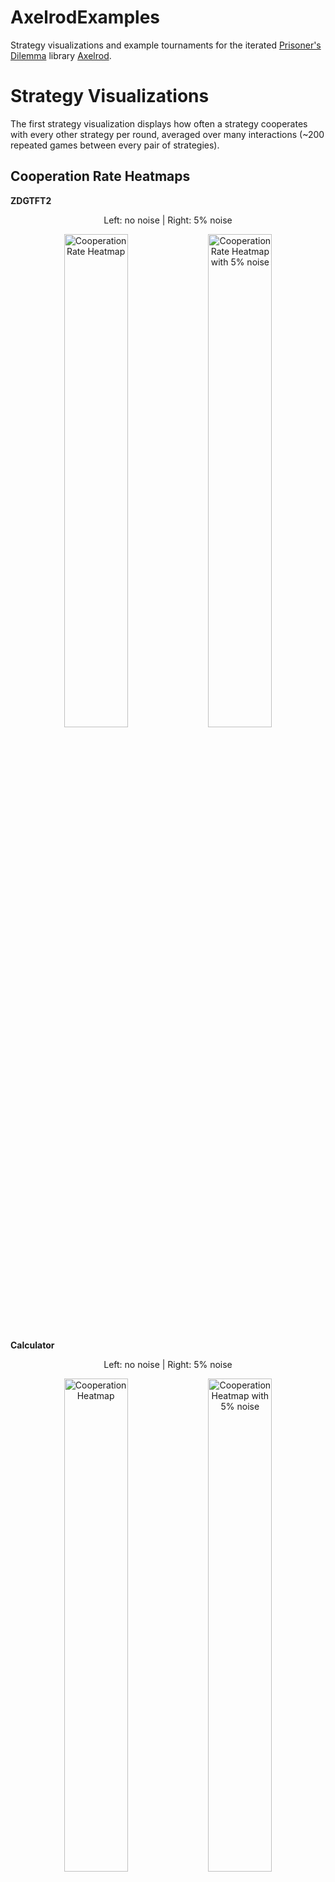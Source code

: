 # AxelrodExamples

Strategy visualizations and example tournaments for the iterated
[Prisoner's Dilemma](https://en.wikipedia.org/wiki/Prisoner%27s_dilemma)
library [Axelrod](https://github.com/Axelrod-Python).

# Strategy Visualizations

The first strategy visualization displays how often a strategy cooperates with
every other strategy per round, averaged over many interactions (~200
repeated games between every pair of strategies).

## Cooperation Rate Heatmaps

<b>ZDGTFT2</b><br/>

<div style="text-align:center">
<p>Left: no noise | Right: 5% noise</p>
<img src ="http://www.marcharper.codes/axelrod/heatmaps/cooperation/ZD-GTFT-2: 0.25, 0.5.png" width="45%" alt="Cooperation Rate Heatmap"/>
<img src ="http://www.marcharper.codes/axelrod/heatmaps/cooperation-noisy/ZD-GTFT-2: 0.25, 0.5.png" width="45%" alt="Cooperation Rate Heatmap with 5% noise"/>
</div>

<b>Calculator</b><br/>

<div style="text-align:center">
<p>Left: no noise | Right: 5% noise</p>
<img src ="http://www.marcharper.codes/axelrod/heatmaps/cooperation/Calculator.png" width="45%" alt="Cooperation Heatmap"/>
<img src ="http://www.marcharper.codes/axelrod/heatmaps/cooperation-noisy/Calculator.png" width="45%" alt="Cooperation Heatmap with 5% noise"/>
</div>

As you can see, the introduction of noise alters the efficacy of Calculator's
cycle detection algorithm.

## Average Score Heatmaps

We can also visualize the average payoff per round earned by each strategy
versus every other strategy per round, averaged over many interactions (~200
repeated games between every pair of strategies).

<b>Alternator</b><br/>

<div style="text-align:center">
<p>Left: no noise | Right: 5% noise</p>
<img src ="http://www.marcharper.codes/axelrod/heatmaps/score/Alternator.png" width="45%" alt="Average Score Heatmap"/>
<img src ="http://www.marcharper.codes/axelrod/heatmaps/score-noisy/Alternator.png" width="45%" alt="Average Score Heatmap with 5% noise"/>
</div>

<b>Evolved ANN 5 Noise 05</b><br/>

Mean Score Heatmap

---

<div style="text-align:center">
<p>Left: no noise | Right: 5% noise</p>
<img src ="http://www.marcharper.codes/axelrod/heatmaps/score/Evolved ANN 5 Noise 05.png" width="45%" alt="Mean Score Heatmap"/>
<img src ="http://www.marcharper.codes/axelrod/heatmaps/score-noisy/Evolved ANN 5 Noise 05.png" width="45%" alt="Mean Score Heatmap with 5% noise"/>
</div>

## All Strategies Heatmaps

Click to see all the renderings for each strategy.

- [$\phi$](/strategies/$\phi$.md)
- [$\pi$](/strategies/$\pi$.md)
- [$e$](/strategies/$e$.md)
- [ALLCorALLD](/strategies/ALLCorALLD.md)
- [Adaptive](/strategies/Adaptive.md)
- [Adaptive Pavlov 2006](/strategies/Adaptive%20Pavlov%202006.md)
- [Adaptive Pavlov 2011](/strategies/Adaptive%20Pavlov%202011.md)
- [Adaptive Tit For Tat: 0.5](/strategies/Adaptive%20Tit%20For%20Tat:%200.5.md)
- [Aggravater](/strategies/Aggravater.md)
- [Alexei: ('D',)](</strategies/Alexei:%20('D',).md>)
- [Alternator](/strategies/Alternator.md)
- [Alternator Hunter](/strategies/Alternator%20Hunter.md)
- [Anti Tit For Tat](/strategies/Anti%20Tit%20For%20Tat.md)
- [AntiCycler](/strategies/AntiCycler.md)
- [Appeaser](/strategies/Appeaser.md)
- [Arrogant QLearner](/strategies/Arrogant%20QLearner.md)
- [Average Copier](/strategies/Average%20Copier.md)
- [BackStabber: ('D', 'D')](</strategies/BackStabber:%20('D',%20'D').md>)
- [Better and Better](/strategies/Better%20and%20Better.md)
- [Bully](/strategies/Bully.md)
- [Calculator](/strategies/Calculator.md)
- [Cautious QLearner](/strategies/Cautious%20QLearner.md)
- [Champion](/strategies/Champion.md)
- [CollectiveStrategy](/strategies/CollectiveStrategy.md)
- [Contrite Tit For Tat](/strategies/Contrite%20Tit%20For%20Tat.md)
- [Cooperator](/strategies/Cooperator.md)
- [Cooperator Hunter](/strategies/Cooperator%20Hunter.md)
- [Cycle Hunter](/strategies/Cycle%20Hunter.md)
- [Cycler CCCCCD](/strategies/Cycler%20CCCCCD.md)
- [Cycler CCCD](/strategies/Cycler%20CCCD.md)
- [Cycler CCCDCD](/strategies/Cycler%20CCCDCD.md)
- [Cycler CCD](/strategies/Cycler%20CCD.md)
- [Cycler DC](/strategies/Cycler%20DC.md)
- [Cycler DDC](/strategies/Cycler%20DDC.md)
- [DBS: 0.75, 3, 4, 3, 5](/strategies/DBS:%200.75,%203,%204,%203,%205.md)
- [Davis: 10](/strategies/Davis:%2010.md)
- [Defector](/strategies/Defector.md)
- [Defector Hunter](/strategies/Defector%20Hunter.md)
- [Desperate](/strategies/Desperate.md)
- [DoubleCrosser: ('D', 'D')](</strategies/DoubleCrosser:%20('D',%20'D').md>)
- [DoubleResurrection](/strategies/DoubleResurrection.md)
- [Doubler](/strategies/Doubler.md)
- [Dynamic Two Tits For Tat](/strategies/Dynamic%20Two%20Tits%20For%20Tat.md)
- [EasyGo](/strategies/EasyGo.md)
- [Eatherley](/strategies/Eatherley.md)
- [EugineNier: ('D',)](</strategies/EugineNier:%20('D',).md>)
- [Eventual Cycle Hunter](/strategies/Eventual%20Cycle%20Hunter.md)
- [Evolved ANN](/strategies/Evolved%20ANN.md)
- [Evolved ANN 5](/strategies/Evolved%20ANN%205.md)
- [Evolved ANN 5 Noise 05](/strategies/Evolved%20ANN%205%20Noise%2005.md)
- [Evolved FSM 16](/strategies/Evolved%20FSM%2016.md)
- [Evolved FSM 16 Noise 05](/strategies/Evolved%20FSM%2016%20Noise%2005.md)
- [Evolved FSM 4](/strategies/Evolved%20FSM%204.md)
- [Evolved HMM 5](/strategies/Evolved%20HMM%205.md)
- [EvolvedLookerUp1_1_1](/strategies/EvolvedLookerUp1_1_1.md)
- [EvolvedLookerUp2_2_2](/strategies/EvolvedLookerUp2_2_2.md)
- [Feld: 1.0, 0.5, 200](/strategies/Feld:%201.0,%200.5,%20200.md)
- [Firm But Fair](/strategies/Firm%20But%20Fair.md)
- [Fool Me Forever](/strategies/Fool%20Me%20Forever.md)
- [Fool Me Once](/strategies/Fool%20Me%20Once.md)
- [Forgetful Fool Me Once: 0.05](/strategies/Forgetful%20Fool%20Me%20Once:%200.05.md)
- [Forgetful Grudger](/strategies/Forgetful%20Grudger.md)
- [Forgiver](/strategies/Forgiver.md)
- [Forgiving Tit For Tat](/strategies/Forgiving%20Tit%20For%20Tat.md)
- [Fortress3](/strategies/Fortress3.md)
- [Fortress4](/strategies/Fortress4.md)
- [GTFT: 0.33](/strategies/GTFT:%200.33.md)
- [General Soft Grudger: n=1,d=4,c=2](/strategies/General%20Soft%20Grudger:%20n=1,d=4,c=2.md)
- [Gradual](/strategies/Gradual.md)
- [Gradual Killer: ('D', 'D', 'D', 'D', 'D', 'C', 'C')](</strategies/Gradual%20Killer:%20('D',%20'D',%20'D',%20'D',%20'D',%20'C',%20'C').md>)
- [Grofman](/strategies/Grofman.md)
- [Grudger](/strategies/Grudger.md)
- [GrudgerAlternator](/strategies/GrudgerAlternator.md)
- [Grumpy: Nice, 10, -10](/strategies/Grumpy:%20Nice,%2010,%20-10.md)
- [Handshake](/strategies/Handshake.md)
- [Hard Go By Majority](/strategies/Hard%20Go%20By%20Majority.md)
- [Hard Go By Majority: 10](/strategies/Hard%20Go%20By%20Majority:%2010.md)
- [Hard Go By Majority: 20](/strategies/Hard%20Go%20By%20Majority:%2020.md)
- [Hard Go By Majority: 40](/strategies/Hard%20Go%20By%20Majority:%2040.md)
- [Hard Go By Majority: 5](/strategies/Hard%20Go%20By%20Majority:%205.md)
- [Hard Prober](/strategies/Hard%20Prober.md)
- [Hard Tit For 2 Tats](/strategies/Hard%20Tit%20For%202%20Tats.md)
- [Hard Tit For Tat](/strategies/Hard%20Tit%20For%20Tat.md)
- [Hesitant QLearner](/strategies/Hesitant%20QLearner.md)
- [Hopeless](/strategies/Hopeless.md)
- [Inverse](/strategies/Inverse.md)
- [Inverse Punisher](/strategies/Inverse%20Punisher.md)
- [Joss: 0.9](/strategies/Joss:%200.9.md)
- [Knowledgeable Worse and Worse](/strategies/Knowledgeable%20Worse%20and%20Worse.md)
- [Level Punisher](/strategies/Level%20Punisher.md)
- [Limited Retaliate 2: 0.08, 15](/strategies/Limited%20Retaliate%202:%200.08,%2015.md)
- [Limited Retaliate 3: 0.05, 20](/strategies/Limited%20Retaliate%203:%200.05,%2020.md)
- [Limited Retaliate: 0.1, 20](/strategies/Limited%20Retaliate:%200.1,%2020.md)
- [MEM2](/strategies/MEM2.md)
- [Math Constant Hunter](/strategies/Math%20Constant%20Hunter.md)
- [Naive Prober: 0.1](/strategies/Naive%20Prober:%200.1.md)
- [Negation](/strategies/Negation.md)
- [Nice Average Copier](/strategies/Nice%20Average%20Copier.md)
- [Nydegger](/strategies/Nydegger.md)
- [Omega TFT: 3, 8](/strategies/Omega%20TFT:%203,%208.md)
- [Once Bitten](/strategies/Once%20Bitten.md)
- [Opposite Grudger](/strategies/Opposite%20Grudger.md)
- [PSO Gambler 1_1_1](/strategies/PSO%20Gambler%201_1_1.md)
- [PSO Gambler 2_2_2](/strategies/PSO%20Gambler%202_2_2.md)
- [PSO Gambler 2_2_2 Noise 05](/strategies/PSO%20Gambler%202_2_2%20Noise%2005.md)
- [PSO Gambler Mem1](/strategies/PSO%20Gambler%20Mem1.md)
- [Predator](/strategies/Predator.md)
- [Prober](/strategies/Prober.md)
- [Prober 2](/strategies/Prober%202.md)
- [Prober 3](/strategies/Prober%203.md)
- [Prober 4](/strategies/Prober%204.md)
- [Pun1](/strategies/Pun1.md)
- [Punisher](/strategies/Punisher.md)
- [Raider](/strategies/Raider.md)
- [Random Hunter](/strategies/Random%20Hunter.md)
- [Random: 0.5](/strategies/Random:%200.5.md)
- [Remorseful Prober: 0.1](/strategies/Remorseful%20Prober:%200.1.md)
- [Resurrection](/strategies/Resurrection.md)
- [Retaliate 2: 0.08](/strategies/Retaliate%202:%200.08.md)
- [Retaliate 3: 0.05](/strategies/Retaliate%203:%200.05.md)
- [Retaliate: 0.1](/strategies/Retaliate:%200.1.md)
- [Revised Downing: True](/strategies/Revised%20Downing:%20True.md)
- [Ripoff](/strategies/Ripoff.md)
- [Risky QLearner](/strategies/Risky%20QLearner.md)
- [SelfSteem](/strategies/SelfSteem.md)
- [ShortMem](/strategies/ShortMem.md)
- [Shubik](/strategies/Shubik.md)
- [Slow Tit For Two Tats](/strategies/Slow%20Tit%20For%20Two%20Tats.md)
- [Slow Tit For Two Tats 2](/strategies/Slow%20Tit%20For%20Two%20Tats%202.md)
- [Sneaky Tit For Tat](/strategies/Sneaky%20Tit%20For%20Tat.md)
- [Soft Go By Majority](/strategies/Soft%20Go%20By%20Majority.md)
- [Soft Go By Majority: 10](/strategies/Soft%20Go%20By%20Majority:%2010.md)
- [Soft Go By Majority: 20](/strategies/Soft%20Go%20By%20Majority:%2020.md)
- [Soft Go By Majority: 40](/strategies/Soft%20Go%20By%20Majority:%2040.md)
- [Soft Go By Majority: 5](/strategies/Soft%20Go%20By%20Majority:%205.md)
- [Soft Grudger](/strategies/Soft%20Grudger.md)
- [Soft Joss: 0.9](/strategies/Soft%20Joss:%200.9.md)
- [SolutionB1](/strategies/SolutionB1.md)
- [SolutionB5](/strategies/SolutionB5.md)
- [Spiteful Tit For Tat](/strategies/Spiteful%20Tit%20For%20Tat.md)
- [Stalker: D](/strategies/Stalker:%20D.md)
- [Stein and Rapoport: 0.05: ('D', 'D')](</strategies/Stein%20and%20Rapoport:%200.05:%20('D',%20'D').md>)
- [Stochastic Cooperator](/strategies/Stochastic%20Cooperator.md)
- [Stochastic WSLS: 0.05](/strategies/Stochastic%20WSLS:%200.05.md)
- [Suspicious Tit For Tat](/strategies/Suspicious%20Tit%20For%20Tat.md)
- [TF1](/strategies/TF1.md)
- [TF2](/strategies/TF2.md)
- [TF3](/strategies/TF3.md)
- [Tester](/strategies/Tester.md)
- [ThueMorse](/strategies/ThueMorse.md)
- [ThueMorseInverse](/strategies/ThueMorseInverse.md)
- [Thumper](/strategies/Thumper.md)
- [Tit For 2 Tats](/strategies/Tit%20For%202%20Tats.md)
- [Tit For Tat](/strategies/Tit%20For%20Tat.md)
- [Tricky Cooperator](/strategies/Tricky%20Cooperator.md)
- [Tricky Defector](/strategies/Tricky%20Defector.md)
- [Tullock: 11](/strategies/Tullock:%2011.md)
- [Two Tits For Tat](/strategies/Two%20Tits%20For%20Tat.md)
- [VeryBad](/strategies/VeryBad.md)
- [Willing](/strategies/Willing.md)
- [Win-Shift Lose-Stay: D](/strategies/Win-Shift%20Lose-Stay:%20D.md)
- [Win-Stay Lose-Shift: C](/strategies/Win-Stay%20Lose-Shift:%20C.md)
- [Winner12](/strategies/Winner12.md)
- [Winner21](/strategies/Winner21.md)
- [Worse and Worse](/strategies/Worse%20and%20Worse.md)
- [Worse and Worse 2](/strategies/Worse%20and%20Worse%202.md)
- [Worse and Worse 3](/strategies/Worse%20and%20Worse%203.md)
- [ZD-Extort-2 v2: 0.125, 0.5, 1](/strategies/ZD-Extort-2%20v2:%200.125,%200.5,%201.md)
- [ZD-Extort-2: 0.1111111111111111, 0.5](/strategies/ZD-Extort-2:%200.1111111111111111,%200.5.md)
- [ZD-Extort-4: 0.23529411764705882, 0.25, 1](/strategies/ZD-Extort-4:%200.23529411764705882,%200.25,%201.md)
- [ZD-GEN-2: 0.125, 0.5, 3](/strategies/ZD-GEN-2:%200.125,%200.5,%203.md)
- [ZD-GTFT-2: 0.25, 0.5](/strategies/ZD-GTFT-2:%200.25,%200.5.md)
- [ZD-SET-2: 0.25, 0.0, 2](/strategies/ZD-SET-2:%200.25,%200.0,%202.md)

# Example Tournaments

See the python script [example_tournaments.py](example_tournaments.py) for the
exact details of each tournament.

## All Fair Strategies

This tournament covers all strategies in the Axelrod library that follow the standard Axelrod rules.

Score Distributions

---

<div style="text-align:center">
<p>Left: no noise | Right: 5% noise</p>
<img src="http://www.marcharper.codes/axelrod/tournaments/AllFairStrategies/AllFairStrategies_boxplot.svg" width="45%"/>
<img src="http://www.marcharper.codes/axelrod/tournaments/AllFairStrategies-noise/AllFairStrategies-noise_boxplot.svg" width="45%"/>
</div>

Win Distributions

---

<div style="text-align:center">
<p>Left: no noise | Right: 5% noise</p>
<img src ="http://www.marcharper.codes/axelrod/tournaments/AllFairStrategies/AllFairStrategies_winplot.svg" width="45%"/>
<img src ="http://www.marcharper.codes/axelrod/tournaments/AllFairStrategies-noise/AllFairStrategies-noise_winplot.svg" width="45%"/>
</div>

Pairwise Payoffs

---

<div style="text-align:center">
<p>Left: no noise | Right: 5% noise</p>
<img src ="http://www.marcharper.codes/axelrod/tournaments/AllFairStrategies/AllFairStrategies_payoff.svg" width="45%"/>
<img src ="http://www.marcharper.codes/axelrod/tournaments/AllFairStrategies-noise/AllFairStrategies-noise_payoff.svg" width="45%"/>
</div>

## Tournaments

Click to see all the renderings for each tournament.

- [All Fair Strategies](tournaments/AllFairStrategies.md)
  This tournament covers all strategies in the Axelrod library that follow the standard Axelrod rules.

- [Deterministic](tournaments/Deterministic.md)
  All deterministic strategies.

- [Stochastic](tournaments/Stochastic.md)
  All stochastic strategies.

- [Finite Memory](tournaments/FiniteMemory.md)
  The players in this tournament are all strategies that remember a finite number of rounds (i.e. do not retain history indefinitely).

- [Memory One](tournaments/Memoryone.md)
  The players in this tournament are all memoryone strategies (having memory depth 0 or 1).

- [Stewart & Plotkin 2012](tournaments/StewartPlotkin2012.md)
  This tournament covers the same strategies in [Stewart and Plotkin's 2012 tournament](http://www.pnas.org/content/109/26/10134.full.pdf)

- [Tyler Singer-Clark](tournaments/tscizzle.md)
  This tournament's players are those used in Tyler Singer-Clark's paper [Morality Metrics On Iterated Prisoner's Dilemma Players](http://www.scottaaronson.com/morality.pdf)
